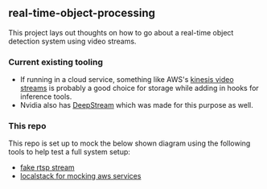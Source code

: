 ## real-time-object-processing
This project lays out thoughts on how to go about a real-time object detection system using video streams.

### Current existing tooling
- If running in a cloud service, something like AWS's [kinesis video streams](https://aws.amazon.com/kinesis/video-streams/features/?nc=sn&loc=2) is probably a good choice for storage while adding in hooks for inference tools.
- Nvidia also has [DeepStream](https://developer.nvidia.com/deepstream-sdk) which was made for this purpose as well.


### This repo
This repo is set up to mock the below shown diagram using the following tools to help test a full system
setup:
- [fake rtsp stream](https://github.com/insight-platform/Fake-RTSP-Stream?tab=readme-ov-file)
- [localstack for mocking aws services](https://docs.localstack.cloud/overview/)

